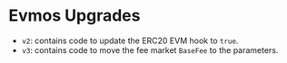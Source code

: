 # Evmos Upgrades

- `v2`: contains code to update the ERC20 EVM hook to `true`.
- `v3`: contains code to move the fee market `BaseFee` to the parameters.
